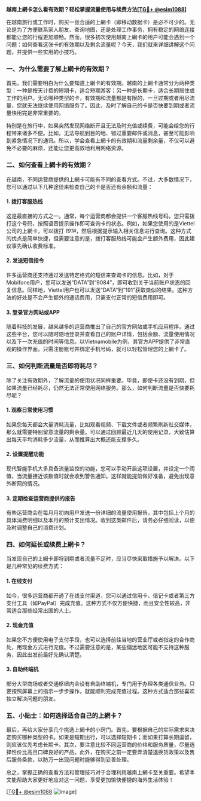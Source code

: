 **越南上網卡怎么看有效期？轻松掌握流量使用与续费方法[[TG💪+ @esim1088](https://t.me/s/esim1088)]**

在越南旅行或工作时，购买一张合适的上網卡（即移动数据卡）是必不可少的。无论是为了方便联系家人朋友、查询地图，还是处理工作事务，拥有稳定的网络连接都能让您的行程更加顺畅。然而，很多初次使用越南上網卡的用户可能会遇到一个问题：如何查看这张卡的有效期以及剩余流量呢？今天，我们就来详细讲解这个问题，并提供一些实用的小技巧。

### 一、为什么需要了解上網卡的有效期？

首先，我们需要明白为什么要知道上網卡的有效期。越南的上網卡通常分为两种类型：一种是按天计费的短期卡，适合短期游客；另一种是长期卡，适合长期居住或工作的用户。无论哪种类型的卡，有效期和流量都是有限的，一旦过期或者用尽流量，您就无法继续使用网络服务了。因此，及时了解自己的卡是否快要到期或者流量快用完是非常重要的。

特别是在旅行中，如果突然发现网络断开且无法及时充值或续费，可能会给您的行程带来诸多不便。比如，无法导航到目的地、错过重要邮件或消息，甚至可能影响到紧急情况下的通讯。所以，学会查看上網卡的有效期和流量剩余量，不仅可以避免不必要的麻烦，还能让您更高效地利用网络资源。

### 二、如何查看上網卡的有效期？

在越南，不同运营商提供的上網卡可能有不同的查看方式。不过，大多数情况下，您可以通过以下几种途径来检查自己的卡是否还有余额和流量：

#### 1. 拨打客服热线

这是最直接的方式之一。通常，每个运营商都会提供一个客服热线号码，您只需拨打这个号码，按照语音提示操作即可查询卡的状态。例如，如果您使用的是Viettel公司的上網卡，可以拨打 *191#*，然后根据提示输入相关信息进行查询。这种方式的优点是简单快捷，但需要注意的是，拨打客服热线可能会产生额外费用，因此建议事先确认收费标准。

#### 2. 发送短信指令

许多运营商还支持通过发送特定格式的短信来查询卡的信息。比如，对于Mobifone用户，您可以发送“DATA”到“9084”，即可收到关于当前账户状态的回复信息。同样地，Viettel用户也可以发送“DATA”到“191”获取类似的结果。这种方法的好处是不会产生额外的通话费用，只需支付正常的短信费用即可。

#### 3. 登录官方网站或APP

随着科技的发展，越来越多的运营商推出了自己的官方网站或手机应用程序。通过这些平台，您可以随时随地登录并查看自己的账户详情，包括余额、流量使用情况以及下一次充值的时间等信息。以Vietnamobile为例，其官方APP提供了非常直观的操作界面，只需注册账号并绑定手机号码，就可以轻松管理您的上網卡了。

### 三、如何判断流量是否即将耗尽？

除了关注有效期外，了解流量的使用状况同样重要。毕竟，即使卡还没有到期，但如果流量已经耗尽，仍然无法正常使用网络服务。那么，如何判断流量是否快要耗尽呢？

#### 1. 观察日常使用习惯

如果您每天都会大量消耗流量，比如观看视频、下载文件或者频繁刷新社交媒体，那么就需要特别留意流量的剩余量。可以通过回顾最近几天的使用记录，大致估算出每天平均消耗多少流量，从而推算出大概还能支撑多久。

#### 2. 设置提醒功能

现代智能手机大多具备流量监控的功能，您可以手动开启这项设置，并设定一个阈值，当流量接近该数值时就会收到警告通知。这样就能提前做好准备，避免出现意外断网的情况。

#### 3. 定期检查运营商提供的报告

有些运营商会在每月月初向用户发送一份详细的流量使用报告，其中包括上个月的具体消费明细以及本月的预计支出情况。收到这类邮件后，请务必仔细阅读，以便及时调整自己的消费计划。

### 四、如何延长或续费上網卡？

当发现自己的上網卡即将到期或者流量不足时，应当尽快采取措施予以解决。以下是几种常见的续费方式：

#### 1. 在线支付

如今，很多运营商都开通了在线支付渠道，您可以通过信用卡、借记卡或者第三方支付工具（如PayPal）完成充值。这种方式不仅方便快捷，而且安全性较高，非常适合那些经常出国的人士。

#### 2. 现金充值

如果您不方便使用电子支付手段，也可以选择前往当地的营业厅或者指定的合作商处，用现金方式进行充值。不过需要注意的是，某些偏远地区可能不支持这种服务，因此出发前最好先确认清楚。

#### 3. 自助终端机

部分大型商场或者交通枢纽内会设有自助终端机，专门用于办理各类通信业务。只要按照屏幕上的指示一步步操作，就能顺利完成充值过程。这种方式适合那些喜欢独立解决问题的朋友。

### 五、小贴士：如何选择适合自己的上網卡？

最后，再给大家分享几个挑选上網卡的小窍门。首先，要根据自己的实际需求来决定购买哪种类型的卡。如果是短期出行，可以选择短期卡；而如果打算长期逗留，则应该优先考虑长期卡。其次，要注意比较不同运营商的价格和服务质量，尽量选择性价比高且口碑良好的产品。此外，在购买之前一定要弄清楚退换货政策以及售后服务条款，以防万一出现问题时能够得到妥善处理。

总之，掌握正确的查看方法和管理技巧对于合理利用越南上網卡至关重要。希望本文能帮助大家更好地应对这一问题，享受更加愉快便捷的海外生活体验！

[[TG💪+ @esim1088](https://t.me/s/esim1088) ![Image](https://i.postimg.cc/4NQfJmqS/Snipaste-2025-05-13-00-14-12.png)]